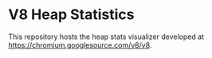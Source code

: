 # V8 Heap Statistics

This repository hosts the heap stats visualizer developed at https://chromium.googlesource.com/v8/v8.
